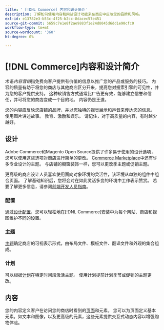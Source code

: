```yaml
---
title: ' [!DNL Commerce] 内容和设计简介'
description: 了解如何使用内容和网站设计功能来在商店中反映您的品牌和风格。
exl-id: e13782e3-b53c-4f25-b2cc-8dacec57e451
source-git-commit: b659c7e1e8f2ae9883f1e24d8045d6dd1e90cfc0
workflow-type: tm+mt
source-wordcount: '360'
ht-degree: 0%

---
```


# [!DNL Commerce]内容和设计简介

术语&#x200B;_内容营销_&#x200B;指免费向客户提供有价值的信息以推广您的产品或服务的技巧。 内容的质量有助于将您的商店与其他商店区分开来，提高您对搜索引擎的可见性，并为您的客户提供支持。 这种软销售方式通常比广告更有效，能够建立信誉和信任，并可将您的商店变成一个目的地。 内容仍是王道。

您的内容应反映您店铺的品牌，并以您独特的视觉展示和声音来传达您的信息。 使用图片讲述故事。 教育、激励和娱乐。 请记住，对于高质量的内容，有时越少越好。

## 设计

Adobe Commerce和Magento Open Source提供了许多易于使用的设计选项，您可以使用这些选项对商店进行简单的更改。 [Commerce Marketplace](../getting-started/commerce-marketplace.md)中还有许多专业设计的主题。 与店铺的橱窗装饰一样，您可以更改季主题或促销主题。

更高级的商店设计人员喜欢使用面向对象环境的灵活性，该环境从单独的组件中组合页面。 了解基础知识后，您将会对在如此灵活多变的环境中工作表示赞赏。 若要了解更多信息，请参阅[前端开发人员指南][1]。

### 配置

通过[设计配置](configuration.md)，您可以轻松地在[!DNL Commerce]安装中为每个网站、商店和视图维护不同的设置。

### 主题

[主题](themes.md)确定商店的可视表示形式，由布局文件、模板文件、翻译文件和外观的集合组成。

### 计划

可以根据[计划](schedule.md)在特定时间段激活主题。 使用计划提前计划季节或促销的主题更改。

## 内容

您的内容定义客户在访问您的商店时看到的[页面](pages.md)和元素。 您可以为页面定义基本元素，如文本和图像，以及更高级的元素，这些元素提供交互式动态内容以增强购物体验。

[1]: https://developer.adobe.com/commerce/frontend-core/guide/
